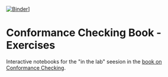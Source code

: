 [![Binder](https://mybinder.org/badge_logo.svg)](https://mybinder.org/v2/gh/conformancechecker/book/master?urlpath=lab/tree/notebooks/06_Processes_In_Action_Event_Data.ipynb)]

# Conformance Checking Book - Exercises
Interactive notebooks for the "in the lab" seesion in the [book on Conformance Checking](http://www.conformancechecking.com/cc_book/).
